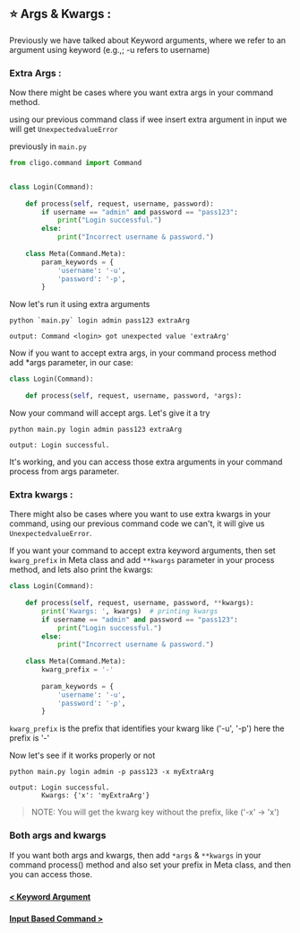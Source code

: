 ## ⭐ Args & Kwargs :

Previously we have talked about Keyword arguments, where we refer to an argument
using keyword (e.g.,; -u refers to username)

### Extra Args :

Now there might be cases where you want extra args in your command method.

using our previous command class if wee insert extra argument in input we will
get `UnexpectedvalueError`


previously in `main.py`
```python
from cligo.command import Command


class Login(Command):
    
    def process(self, request, username, password):
        if username == "admin" and password == "pass123":
            print("Login successful.")
        else:
            print("Incorrect username & password.")
    
    class Meta(Command.Meta):
        param_keywords = {
            'username': '-u',
            'password': '-p',
        }
```

Now let's run it using extra arguments
```shell
python `main.py` login admin pass123 extraArg
```

```shell
output: Command <login> got unexpected value 'extraArg'
```

Now if you want to accept extra args, in your command process method add *args 
parameter, in our case: 

```python
class Login(Command):
    
    def process(self, request, username, password, *args):
```
Now your command will accept args. Let's give it a try

```shell
python main.py login admin pass123 extraArg
```

```shell
output: Login successful.
```

It's working, and you can access those extra arguments in your command process
from args parameter.

### Extra kwargs :
There might also be cases where you want to use extra kwargs in your command, using
our previous command code we can't, it will give us `UnexpectedvalueError`.

If you want your command to accept extra keyword arguments, then set `kwarg_prefix`
in Meta class and add `**kwargs` parameter in your process method, and lets 
also print the kwargs:

```python
class Login(Command):
    
    def process(self, request, username, password, **kwargs):
        print('Kwargs: ', kwargs)  # printing kwargs
        if username == "admin" and password == "pass123":
            print("Login successful.")
        else:
            print("Incorrect username & password.")
    
    class Meta(Command.Meta):
        kwarg_prefix = '-'
        
        param_keywords = {
            'username': '-u',
            'password': '-p',
        }
```

`kwarg_prefix` is the prefix that identifies your kwarg like ('-u', '-p') here
the prefix is '-'

Now let's see if it works properly or not

```shell
python main.py login admin -p pass123 -x myExtraArg
```

```shell
output: Login successful.
        Kwargs: {'x': 'myExtraArg'}
```

> NOTE: You will get the kwarg key without the prefix, like ('-x' -> 'x')


### Both args and kwargs
If you want both args and kwargs, then add `*args` & `**kwargs` in your
command process() method and also set your prefix in Meta class, and then
you can access those.

###

[<b> < Keyword Argument </b>](3.KeywordArgument.md)

###

[<b> Input Based Command > </b>](5.InputBasedCommand.md)